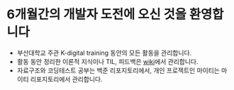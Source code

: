 # 6개월간의 개발자 도전에 오신 것을 환영합니다
* 부산대학교 주관 K-digital training 동안의 모든 활동을 관리합니다.
* 활동 동안 정리한 이론적 지식이나 TIL, 피드백은 [wiki](https://github.com/bluelessman/K-digital-project/wiki/%EA%B0%9C%EB%B0%9C%EC%9E%90-%EB%8F%84%EC%A0%84-%ED%94%84%EB%A1%9C%EC%A0%9D%ED%8A%B8)에서 관리합니다.
* 자료구조와 코딩테스트 공부는 백준 리포지토리에서, 개인 프로젝트인 마이티는 마이티 리포지토리에서 관리합니다.
